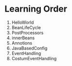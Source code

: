 # Learning Order
1. HelloWorld
2. BeanLifeCycle
3. PostProcessors
4. innerBeans
5. Annotions
6. JavaBasedConfig
7. EventHandling
8. CostumEventHandling